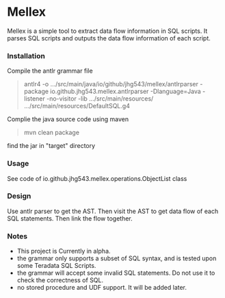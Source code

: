 # Mellex

Mellex is a simple tool to extract data flow information in SQL scripts.
It parses SQL scripts and outputs the data flow information of each script.

### Installation

Compile the antlr grammar file

> antlr4 -o .../src/main/java/io/github/jhg543/mellex/antlrparser -package io.github.jhg543.mellex.antlrparser -Dlanguage=Java -listener -no-visitor -lib .../src/main/resources/ .../src/main/resources/DefaultSQL.g4

Complie the java source code using maven

> mvn clean package

find the jar in "target" directory

### Usage

See code of io.github.jhg543.mellex.operations.ObjectList class

### Design

Use antlr parser to get the AST. Then  visit the AST to get data flow of each SQL statements. Then link the flow together.

### Notes

- This project is Currently in alpha.
- the grammar only supports a subset of SQL syntax, and is tested upon some Teradata SQL Scripts.
- the grammar will accept some invalid SQL statements.  Do not use it to check the correctness of SQL.
- no stored procedure and UDF support. It will be added later.